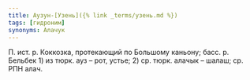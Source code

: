 ```yaml
---
title: Аузун-[Узень]({% link _terms/узень.md %})
tags: [гидроним]
synonyms: Алачук
---
```


П. ист. р. Коккозка, протекающий по Большому каньону; басс. р. Бельбек 1) из
тюрк. ауз – рот, устье; 2) ср. тюрк. алачык – шалаш; ср. РПН алач.
